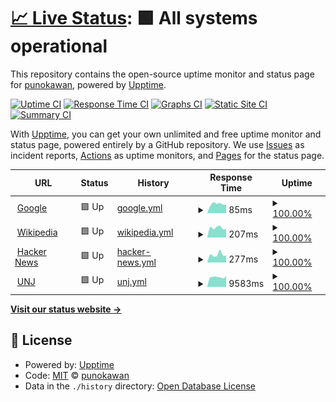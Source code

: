 # [📈 Live Status](https://https://punokawan.github.io/uptime_server_unj): <!--live status--> **🟩 All systems operational**

This repository contains the open-source uptime monitor and status page for [punokawan](https://https://punokawan.github.io/uptime_server_unj), powered by [Upptime](https://github.com/upptime/upptime).

[![Uptime CI](https://github.com/koj-co/upptime/workflows/Uptime%20CI/badge.svg)](https://github.com/koj-co/upptime/actions?query=workflow%3A%22Uptime+CI%22)
[![Response Time CI](https://github.com/koj-co/upptime/workflows/Response%20Time%20CI/badge.svg)](https://github.com/koj-co/upptime/actions?query=workflow%3A%22Response+Time+CI%22)
[![Graphs CI](https://github.com/koj-co/upptime/workflows/Graphs%20CI/badge.svg)](https://github.com/koj-co/upptime/actions?query=workflow%3A%22Graphs+CI%22)
[![Static Site CI](https://github.com/koj-co/upptime/workflows/Static%20Site%20CI/badge.svg)](https://github.com/koj-co/upptime/actions?query=workflow%3A%22Static+Site+CI%22)
[![Summary CI](https://github.com/koj-co/upptime/workflows/Summary%20CI/badge.svg)](https://github.com/koj-co/upptime/actions?query=workflow%3A%22Summary+CI%22)

With [Upptime](https://upptime.js.org), you can get your own unlimited and free uptime monitor and status page, powered entirely by a GitHub repository. We use [Issues](https://github.com/punokawan/upptime_server_unj/issues) as incident reports, [Actions](https://github.com/punokawan/upptime_server_unj/actions) as uptime monitors, and [Pages](https://https://punokawan.github.io/uptime_server_unj) for the status page.

<!--start: status pages-->
<!-- This summary is generated by Upptime (https://github.com/upptime/upptime) -->
<!-- Do not edit this manually, your changes will be overwritten -->
<!-- prettier-ignore -->
| URL | Status | History | Response Time | Uptime |
| --- | ------ | ------- | ------------- | ------ |
| <img alt="" src="https://favicons.githubusercontent.com/www.google.com" height="13"> [Google](https://www.google.com) | 🟩 Up | [google.yml](https://github.com/punokawan/uptime_server_unj/commits/master/history/google.yml) | <details><summary><img alt="Response time graph" src="./graphs/google/response-time-week.png" height="20"> 85ms</summary><br><a href="https://punokawan.github.io/uptime_server_unj/history/google"><img alt="Response time 85" src="https://img.shields.io/endpoint?url=https%3A%2F%2Fraw.githubusercontent.com%2Fpunokawan%2Fuptime_server_unj%2Fmaster%2Fapi%2Fgoogle%2Fresponse-time.json"></a><br><a href="https://punokawan.github.io/uptime_server_unj/history/google"><img alt="24-hour response time 85" src="https://img.shields.io/endpoint?url=https%3A%2F%2Fraw.githubusercontent.com%2Fpunokawan%2Fuptime_server_unj%2Fmaster%2Fapi%2Fgoogle%2Fresponse-time-day.json"></a><br><a href="https://punokawan.github.io/uptime_server_unj/history/google"><img alt="7-day response time 85" src="https://img.shields.io/endpoint?url=https%3A%2F%2Fraw.githubusercontent.com%2Fpunokawan%2Fuptime_server_unj%2Fmaster%2Fapi%2Fgoogle%2Fresponse-time-week.json"></a><br><a href="https://punokawan.github.io/uptime_server_unj/history/google"><img alt="30-day response time 85" src="https://img.shields.io/endpoint?url=https%3A%2F%2Fraw.githubusercontent.com%2Fpunokawan%2Fuptime_server_unj%2Fmaster%2Fapi%2Fgoogle%2Fresponse-time-month.json"></a><br><a href="https://punokawan.github.io/uptime_server_unj/history/google"><img alt="1-year response time 85" src="https://img.shields.io/endpoint?url=https%3A%2F%2Fraw.githubusercontent.com%2Fpunokawan%2Fuptime_server_unj%2Fmaster%2Fapi%2Fgoogle%2Fresponse-time-year.json"></a></details> | <details><summary><a href="https://punokawan.github.io/uptime_server_unj/history/google">100.00%</a></summary><a href="https://punokawan.github.io/uptime_server_unj/history/google"><img alt="All-time uptime 100.00%" src="https://img.shields.io/endpoint?url=https%3A%2F%2Fraw.githubusercontent.com%2Fpunokawan%2Fuptime_server_unj%2Fmaster%2Fapi%2Fgoogle%2Fuptime.json"></a><br><a href="https://punokawan.github.io/uptime_server_unj/history/google"><img alt="24-hour uptime 100.00%" src="https://img.shields.io/endpoint?url=https%3A%2F%2Fraw.githubusercontent.com%2Fpunokawan%2Fuptime_server_unj%2Fmaster%2Fapi%2Fgoogle%2Fuptime-day.json"></a><br><a href="https://punokawan.github.io/uptime_server_unj/history/google"><img alt="7-day uptime 100.00%" src="https://img.shields.io/endpoint?url=https%3A%2F%2Fraw.githubusercontent.com%2Fpunokawan%2Fuptime_server_unj%2Fmaster%2Fapi%2Fgoogle%2Fuptime-week.json"></a><br><a href="https://punokawan.github.io/uptime_server_unj/history/google"><img alt="30-day uptime 100.00%" src="https://img.shields.io/endpoint?url=https%3A%2F%2Fraw.githubusercontent.com%2Fpunokawan%2Fuptime_server_unj%2Fmaster%2Fapi%2Fgoogle%2Fuptime-month.json"></a><br><a href="https://punokawan.github.io/uptime_server_unj/history/google"><img alt="1-year uptime 100.00%" src="https://img.shields.io/endpoint?url=https%3A%2F%2Fraw.githubusercontent.com%2Fpunokawan%2Fuptime_server_unj%2Fmaster%2Fapi%2Fgoogle%2Fuptime-year.json"></a></details>
| <img alt="" src="https://favicons.githubusercontent.com/en.wikipedia.org" height="13"> [Wikipedia](https://en.wikipedia.org) | 🟩 Up | [wikipedia.yml](https://github.com/punokawan/uptime_server_unj/commits/master/history/wikipedia.yml) | <details><summary><img alt="Response time graph" src="./graphs/wikipedia/response-time-week.png" height="20"> 207ms</summary><br><a href="https://punokawan.github.io/uptime_server_unj/history/wikipedia"><img alt="Response time 207" src="https://img.shields.io/endpoint?url=https%3A%2F%2Fraw.githubusercontent.com%2Fpunokawan%2Fuptime_server_unj%2Fmaster%2Fapi%2Fwikipedia%2Fresponse-time.json"></a><br><a href="https://punokawan.github.io/uptime_server_unj/history/wikipedia"><img alt="24-hour response time 207" src="https://img.shields.io/endpoint?url=https%3A%2F%2Fraw.githubusercontent.com%2Fpunokawan%2Fuptime_server_unj%2Fmaster%2Fapi%2Fwikipedia%2Fresponse-time-day.json"></a><br><a href="https://punokawan.github.io/uptime_server_unj/history/wikipedia"><img alt="7-day response time 207" src="https://img.shields.io/endpoint?url=https%3A%2F%2Fraw.githubusercontent.com%2Fpunokawan%2Fuptime_server_unj%2Fmaster%2Fapi%2Fwikipedia%2Fresponse-time-week.json"></a><br><a href="https://punokawan.github.io/uptime_server_unj/history/wikipedia"><img alt="30-day response time 207" src="https://img.shields.io/endpoint?url=https%3A%2F%2Fraw.githubusercontent.com%2Fpunokawan%2Fuptime_server_unj%2Fmaster%2Fapi%2Fwikipedia%2Fresponse-time-month.json"></a><br><a href="https://punokawan.github.io/uptime_server_unj/history/wikipedia"><img alt="1-year response time 207" src="https://img.shields.io/endpoint?url=https%3A%2F%2Fraw.githubusercontent.com%2Fpunokawan%2Fuptime_server_unj%2Fmaster%2Fapi%2Fwikipedia%2Fresponse-time-year.json"></a></details> | <details><summary><a href="https://punokawan.github.io/uptime_server_unj/history/wikipedia">100.00%</a></summary><a href="https://punokawan.github.io/uptime_server_unj/history/wikipedia"><img alt="All-time uptime 100.00%" src="https://img.shields.io/endpoint?url=https%3A%2F%2Fraw.githubusercontent.com%2Fpunokawan%2Fuptime_server_unj%2Fmaster%2Fapi%2Fwikipedia%2Fuptime.json"></a><br><a href="https://punokawan.github.io/uptime_server_unj/history/wikipedia"><img alt="24-hour uptime 100.00%" src="https://img.shields.io/endpoint?url=https%3A%2F%2Fraw.githubusercontent.com%2Fpunokawan%2Fuptime_server_unj%2Fmaster%2Fapi%2Fwikipedia%2Fuptime-day.json"></a><br><a href="https://punokawan.github.io/uptime_server_unj/history/wikipedia"><img alt="7-day uptime 100.00%" src="https://img.shields.io/endpoint?url=https%3A%2F%2Fraw.githubusercontent.com%2Fpunokawan%2Fuptime_server_unj%2Fmaster%2Fapi%2Fwikipedia%2Fuptime-week.json"></a><br><a href="https://punokawan.github.io/uptime_server_unj/history/wikipedia"><img alt="30-day uptime 100.00%" src="https://img.shields.io/endpoint?url=https%3A%2F%2Fraw.githubusercontent.com%2Fpunokawan%2Fuptime_server_unj%2Fmaster%2Fapi%2Fwikipedia%2Fuptime-month.json"></a><br><a href="https://punokawan.github.io/uptime_server_unj/history/wikipedia"><img alt="1-year uptime 100.00%" src="https://img.shields.io/endpoint?url=https%3A%2F%2Fraw.githubusercontent.com%2Fpunokawan%2Fuptime_server_unj%2Fmaster%2Fapi%2Fwikipedia%2Fuptime-year.json"></a></details>
| <img alt="" src="https://favicons.githubusercontent.com/news.ycombinator.com" height="13"> [Hacker News](https://news.ycombinator.com) | 🟩 Up | [hacker-news.yml](https://github.com/punokawan/uptime_server_unj/commits/master/history/hacker-news.yml) | <details><summary><img alt="Response time graph" src="./graphs/hacker-news/response-time-week.png" height="20"> 277ms</summary><br><a href="https://punokawan.github.io/uptime_server_unj/history/hacker-news"><img alt="Response time 277" src="https://img.shields.io/endpoint?url=https%3A%2F%2Fraw.githubusercontent.com%2Fpunokawan%2Fuptime_server_unj%2Fmaster%2Fapi%2Fhacker-news%2Fresponse-time.json"></a><br><a href="https://punokawan.github.io/uptime_server_unj/history/hacker-news"><img alt="24-hour response time 277" src="https://img.shields.io/endpoint?url=https%3A%2F%2Fraw.githubusercontent.com%2Fpunokawan%2Fuptime_server_unj%2Fmaster%2Fapi%2Fhacker-news%2Fresponse-time-day.json"></a><br><a href="https://punokawan.github.io/uptime_server_unj/history/hacker-news"><img alt="7-day response time 277" src="https://img.shields.io/endpoint?url=https%3A%2F%2Fraw.githubusercontent.com%2Fpunokawan%2Fuptime_server_unj%2Fmaster%2Fapi%2Fhacker-news%2Fresponse-time-week.json"></a><br><a href="https://punokawan.github.io/uptime_server_unj/history/hacker-news"><img alt="30-day response time 277" src="https://img.shields.io/endpoint?url=https%3A%2F%2Fraw.githubusercontent.com%2Fpunokawan%2Fuptime_server_unj%2Fmaster%2Fapi%2Fhacker-news%2Fresponse-time-month.json"></a><br><a href="https://punokawan.github.io/uptime_server_unj/history/hacker-news"><img alt="1-year response time 277" src="https://img.shields.io/endpoint?url=https%3A%2F%2Fraw.githubusercontent.com%2Fpunokawan%2Fuptime_server_unj%2Fmaster%2Fapi%2Fhacker-news%2Fresponse-time-year.json"></a></details> | <details><summary><a href="https://punokawan.github.io/uptime_server_unj/history/hacker-news">100.00%</a></summary><a href="https://punokawan.github.io/uptime_server_unj/history/hacker-news"><img alt="All-time uptime 100.00%" src="https://img.shields.io/endpoint?url=https%3A%2F%2Fraw.githubusercontent.com%2Fpunokawan%2Fuptime_server_unj%2Fmaster%2Fapi%2Fhacker-news%2Fuptime.json"></a><br><a href="https://punokawan.github.io/uptime_server_unj/history/hacker-news"><img alt="24-hour uptime 100.00%" src="https://img.shields.io/endpoint?url=https%3A%2F%2Fraw.githubusercontent.com%2Fpunokawan%2Fuptime_server_unj%2Fmaster%2Fapi%2Fhacker-news%2Fuptime-day.json"></a><br><a href="https://punokawan.github.io/uptime_server_unj/history/hacker-news"><img alt="7-day uptime 100.00%" src="https://img.shields.io/endpoint?url=https%3A%2F%2Fraw.githubusercontent.com%2Fpunokawan%2Fuptime_server_unj%2Fmaster%2Fapi%2Fhacker-news%2Fuptime-week.json"></a><br><a href="https://punokawan.github.io/uptime_server_unj/history/hacker-news"><img alt="30-day uptime 100.00%" src="https://img.shields.io/endpoint?url=https%3A%2F%2Fraw.githubusercontent.com%2Fpunokawan%2Fuptime_server_unj%2Fmaster%2Fapi%2Fhacker-news%2Fuptime-month.json"></a><br><a href="https://punokawan.github.io/uptime_server_unj/history/hacker-news"><img alt="1-year uptime 100.00%" src="https://img.shields.io/endpoint?url=https%3A%2F%2Fraw.githubusercontent.com%2Fpunokawan%2Fuptime_server_unj%2Fmaster%2Fapi%2Fhacker-news%2Fuptime-year.json"></a></details>
| <img alt="" src="https://favicons.githubusercontent.com/unj.ac.id" height="13"> [UNJ](http://unj.ac.id) | 🟩 Up | [unj.yml](https://github.com/punokawan/uptime_server_unj/commits/master/history/unj.yml) | <details><summary><img alt="Response time graph" src="./graphs/unj/response-time-week.png" height="20"> 9583ms</summary><br><a href="https://punokawan.github.io/uptime_server_unj/history/unj"><img alt="Response time 9583" src="https://img.shields.io/endpoint?url=https%3A%2F%2Fraw.githubusercontent.com%2Fpunokawan%2Fuptime_server_unj%2Fmaster%2Fapi%2Funj%2Fresponse-time.json"></a><br><a href="https://punokawan.github.io/uptime_server_unj/history/unj"><img alt="24-hour response time 9583" src="https://img.shields.io/endpoint?url=https%3A%2F%2Fraw.githubusercontent.com%2Fpunokawan%2Fuptime_server_unj%2Fmaster%2Fapi%2Funj%2Fresponse-time-day.json"></a><br><a href="https://punokawan.github.io/uptime_server_unj/history/unj"><img alt="7-day response time 9583" src="https://img.shields.io/endpoint?url=https%3A%2F%2Fraw.githubusercontent.com%2Fpunokawan%2Fuptime_server_unj%2Fmaster%2Fapi%2Funj%2Fresponse-time-week.json"></a><br><a href="https://punokawan.github.io/uptime_server_unj/history/unj"><img alt="30-day response time 9583" src="https://img.shields.io/endpoint?url=https%3A%2F%2Fraw.githubusercontent.com%2Fpunokawan%2Fuptime_server_unj%2Fmaster%2Fapi%2Funj%2Fresponse-time-month.json"></a><br><a href="https://punokawan.github.io/uptime_server_unj/history/unj"><img alt="1-year response time 9583" src="https://img.shields.io/endpoint?url=https%3A%2F%2Fraw.githubusercontent.com%2Fpunokawan%2Fuptime_server_unj%2Fmaster%2Fapi%2Funj%2Fresponse-time-year.json"></a></details> | <details><summary><a href="https://punokawan.github.io/uptime_server_unj/history/unj">100.00%</a></summary><a href="https://punokawan.github.io/uptime_server_unj/history/unj"><img alt="All-time uptime 100.00%" src="https://img.shields.io/endpoint?url=https%3A%2F%2Fraw.githubusercontent.com%2Fpunokawan%2Fuptime_server_unj%2Fmaster%2Fapi%2Funj%2Fuptime.json"></a><br><a href="https://punokawan.github.io/uptime_server_unj/history/unj"><img alt="24-hour uptime 100.00%" src="https://img.shields.io/endpoint?url=https%3A%2F%2Fraw.githubusercontent.com%2Fpunokawan%2Fuptime_server_unj%2Fmaster%2Fapi%2Funj%2Fuptime-day.json"></a><br><a href="https://punokawan.github.io/uptime_server_unj/history/unj"><img alt="7-day uptime 100.00%" src="https://img.shields.io/endpoint?url=https%3A%2F%2Fraw.githubusercontent.com%2Fpunokawan%2Fuptime_server_unj%2Fmaster%2Fapi%2Funj%2Fuptime-week.json"></a><br><a href="https://punokawan.github.io/uptime_server_unj/history/unj"><img alt="30-day uptime 100.00%" src="https://img.shields.io/endpoint?url=https%3A%2F%2Fraw.githubusercontent.com%2Fpunokawan%2Fuptime_server_unj%2Fmaster%2Fapi%2Funj%2Fuptime-month.json"></a><br><a href="https://punokawan.github.io/uptime_server_unj/history/unj"><img alt="1-year uptime 100.00%" src="https://img.shields.io/endpoint?url=https%3A%2F%2Fraw.githubusercontent.com%2Fpunokawan%2Fuptime_server_unj%2Fmaster%2Fapi%2Funj%2Fuptime-year.json"></a></details>

<!--end: status pages-->

[**Visit our status website →**](https://https://punokawan.github.io/uptime_server_unj/)

## 📄 License

- Powered by: [Upptime](https://github.com/upptime/upptime)
- Code: [MIT](./LICENSE) © [punokawan](https://https://punokawan.github.io/uptime_server_unj/)
- Data in the `./history` directory: [Open Database License](https://opendatacommons.org/licenses/odbl/1-0/)
